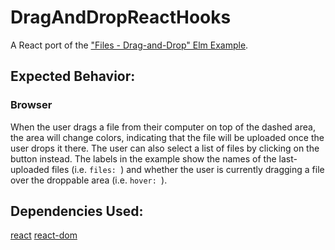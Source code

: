 # DragAndDropReactHooks

A React port of the ["Files - Drag-and-Drop" Elm Example](https://elm-lang.org/examples/drag-and-drop).

## Expected Behavior:

### Browser

When the user drags a file from their computer on top of the dashed area, the area will change colors, indicating that the file will be uploaded once the user drops it there. The user can also select a list of files by clicking on the button instead. The labels in the example show the names of the last-uploaded files (i.e. `files: `) and whether the user is currently dragging a file over the droppable area (i.e. `hover: `).

## Dependencies Used:

[react](https://www.npmjs.com/package/react)
[react-dom](https://www.npmjs.com/package/react-dom)
